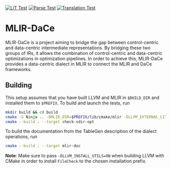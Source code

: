 [![LIT Test](https://github.com/spcl/mlir-dace/actions/workflows/lit-test.yml/badge.svg)](https://github.com/spcl/mlir-dace/actions/workflows/lit-test.yml)
[![Parse Test](https://github.com/spcl/mlir-dace/actions/workflows/parse-test.yml/badge.svg)](https://github.com/spcl/mlir-dace/actions/workflows/parse-test.yml)
[![Translation Test](https://github.com/spcl/mlir-dace/actions/workflows/translation-test.yml/badge.svg)](https://github.com/spcl/mlir-dace/actions/workflows/translation-test.yml)

# MLIR-DaCe
MLIR-DaCe is a project aiming to bridge the gap between control-centric and data-centric intermediate representations.
By bridging these two groups of IRs, it allows the combination of control-centric and data-centric optimizations in optimization pipelines.
In order to achieve this, MLIR-DaCe provides a data-centric dialect in MLIR to connect the MLIR and DaCe frameworks.

## Building
This setup assumes that you have built LLVM and MLIR in `$BUILD_DIR` and installed them to `$PREFIX`. To build and launch the tests, run
```sh
mkdir build && cd build
cmake -G Ninja .. -DMLIR_DIR=$PREFIX/lib/cmake/mlir -DLLVM_EXTERNAL_LIT=$BUILD_DIR/bin/llvm-lit
cmake --build . --target check-sdir-opt
```
To build the documentation from the TableGen description of the dialect operations, run
```sh
cmake --build . --target mlir-doc
```
**Note**: Make sure to pass `-DLLVM_INSTALL_UTILS=ON` when building LLVM with CMake in order to install `FileCheck` to the chosen installation prefix.
